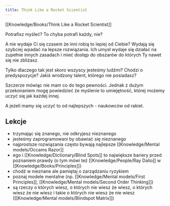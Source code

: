 ```yaml
---
title: Think Like a Rocket Scientist
---
```


[[Knowledge/Books/Think Like a Rocket Scientist]]

Potrafisz myśleć? To chyba potrafi każdy, nie? 

A nie wydaje Ci się czasem że inni robią to lepiej od Ciebie? Wydają się szybciej wpadać na lepsze rozwiązania. Ich umysł wydaje się działać na zupełnie innych zasadach i mieć dostęp do obszarów do których Ty nawet się nie zbliżasz. 

Tylko dlaczego tak jest skoro wszyscy jesteśmy ludźmi? Chodzi o predyspozycje? Jakiś wrodzony talent, którego nie posiadasz?

Szczerze mówiąc nie mam co do tego pewności. Jednak z dużym przekonaniem mogę powiedzieć że myślenie to umiejętność, której możemy uczyć się jak każdej innej. 

A jeżeli mamy się uczyć to od najlepszych - naukowców od rakiet. 

## Lekcje
- trzymając się znanego, nie odkryjesz nieznanego
- jesteśmy zaprogramowani by obawiać się nieznanego
- najprostsze rozwiązania często bywają najlepsze [[Knowledge/Mental models/Occams Razor]]
- ego i [[Knowledge/Dictionary/Blind Spots]] to największe bariery przed poznaniem prawdy (o tym mówi też [[Knowledge/People/Ray Dalio]] w [[Knowledge/Books/Principles]])
- chodź w nieznane ale pamiętaj o zarządzaniu ryzykiem
- poznaj modele mentalne (np. [[Knowledge/Mental models/First Principles]], [[Knowledge/Mental models/Second Order Thinking]])
- są rzeczy o których wiesz, o których nie wiesz że wiesz, o których wiesz że nie wiesz i takie o których nie wiesz że nie wiesz ([[Knowledge/Mental models/Blindspot Matrix]])